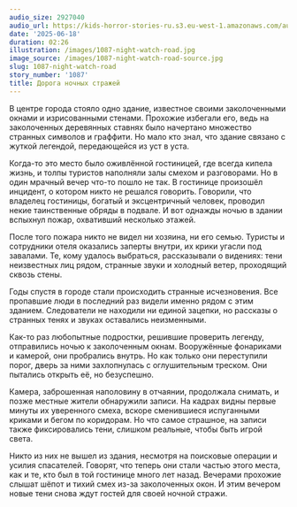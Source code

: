 ```yaml
---
audio_size: 2927040
audio_url: https://kids-horror-stories-ru.s3.eu-west-1.amazonaws.com/audio/1087-night-watch-road.mp3
date: '2025-06-18'
duration: 02:26
illustration: /images/1087-night-watch-road.jpg
image_source: /images/1087-night-watch-road-source.jpg
slug: 1087-night-watch-road
story_number: '1087'
title: Дорога ночных стражей
---
```


В центре города стояло одно здание, известное своими заколоченными окнами и изрисованными стенами. Прохожие избегали его, ведь на заколоченных деревянных ставнях было начертано множество странных символов и граффити. Но мало кто знал, что здание связано с жуткой легендой, передающейся из уст в уста.

Когда-то это место было оживлённой гостиницей, где всегда кипела жизнь, и толпы туристов наполняли залы смехом и разговорами. Но в один мрачный вечер что-то пошло не так. В гостинице произошёл инцидент, о котором никто не решался говорить. Говорили, что владелец гостиницы, богатый и эксцентричный человек, проводил некие таинственные обряды в подвале. И вот однажды ночью в здании вспыхнул пожар, охвативший несколько этажей.

После того пожара никто не видел ни хозяина, ни его семью. Туристы и сотрудники отеля оказались заперты внутри, их крики угасли под завалами. Те, кому удалось выбраться, рассказывали о видениях: тени неизвестных лиц рядом, странные звуки и холодный ветер, проходящий сквозь стены.

Годы спустя в городе стали происходить странные исчезновения. Все пропавшие люди в последний раз видели именно рядом с этим зданием. Следователи не находили ни единой зацепки, но рассказы о странных тенях и звуках оставались неизменными.

Как-то раз любопытные подростки, решившие проверить легенду, отправились ночью к заколоченным окнам. Вооружённые фонариками и камерой, они пробрались внутрь. Но как только они переступили порог, дверь за ними захлопнулась с оглушительным треском. Они пытались открыть её, но безуспешно.

Камера, заброшенная наполовину в отчаянии, продолжала снимать, и позже местные жители обнаружили записи. На кадрах видны первые минуты их уверенного смеха, вскоре сменившиеся испуганными криками и бегом по коридорам. Но что самое страшное, на записи также фиксировались тени, слишком реальные, чтобы быть игрой света.

Никто из них не вышел из здания, несмотря на поисковые операции и усилия спасателей. Говорят, что теперь они стали частью этого места, как и те, кто был в той гостинице много лет назад. Вечерами прохожие слышат шёпот и тихий смех из-за заколоченных окон. И этим вечером новые тени снова ждут гостей для своей ночной стражи.